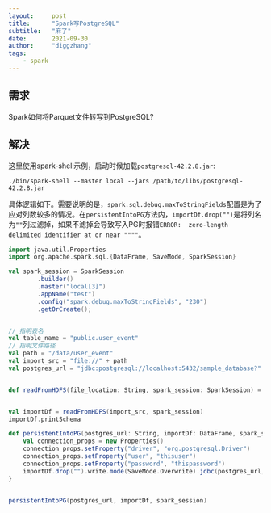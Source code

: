 ```yaml
---
layout:     post
title:      "Spark写PostgreSQL"
subtitle:   "麻了"
date:       2021-09-30
author:     "diggzhang"
tags:
    - spark
---
```


## 需求

Spark如何将Parquet文件转写到PostgreSQL?

## 解决

这里使用spark-shell示例，启动时候加载`postgresql-42.2.8.jar`:


```shell
./bin/spark-shell --master local --jars /path/to/libs/postgresql-42.2.8.jar
```

具体逻辑如下。需要说明的是，`spark.sql.debug.maxToStringFields`配置是为了应对列数较多的情况。在`persistentIntoPG`方法内，`importDf.drop("")`是将列名为`""`列过滤掉，如果不滤掉会导致写入PG时报错`ERROR:  zero-length delimited identifier at or near """"`。


```scala
import java.util.Properties
import org.apache.spark.sql.{DataFrame, SaveMode, SparkSession}

val spark_session = SparkSession
        .builder()
        .master("local[3]")
        .appName("test")
        .config("spark.debug.maxToStringFields", "230")
        .getOrCreate();


// 指明表名
val table_name = "public.user_event"
// 指明文件路径
val path = "/data/user_event"
val import_src = "file://" + path
val postgres_url = "jdbc:postgresql://localhost:5432/sample_database?"


def readFromHDFS(file_location: String, spark_session: SparkSession) = spark_session.read.format("parquet").load(file_location)


val importDf = readFromHDFS(import_src, spark_session)
importDf.printSchema

def persistentIntoPG(postgres_url: String, importDf: DataFrame, spark_session: SparkSession) = {
    val connection_props = new Properties()
    connection_props.setProperty("driver", "org.postgresql.Driver")
    connection_props.setProperty("user", "thisuser")
    connection_props.setProperty("password", "thispassword")
    importDf.drop("").write.mode(SaveMode.Overwrite).jdbc(postgres_url, table_name, connection_props)
}


persistentIntoPG(postgres_url, importDf, spark_session)

```